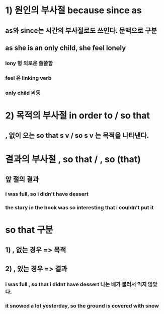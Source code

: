 # 1) 원인의 부사절 because since as 

## as와 since는 시간의 부사절로도 쓰인다. 문맥으로 구분




## as she is an only child, she feel lonely
### lony 형 외로운 쓸쓸함
### feel 은 linking verb

### only child 외동


# 2) 목적의 부사절 in order to / so that
## , 없이 오는 so that s v / so s v  는 목적을 나타낸다.


# 결과의 부사절 , so that / , so (that)
## 앞 절의 결과

### i was full, so i didn't have dessert

### the story in the book was so interesting that i couldn't put it 



# so that 구분
## 1) , 없는 경우 => 목적
###  
## 2) , 있는 경우 => 결과
### i was full , so that i didnt have dessert 나는 배가 불러서 먹지 않았다.
### it snowed a lot yesterday, so the ground is covered with snow 

